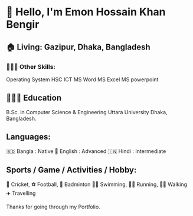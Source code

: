 # 👋 Hello, I'm Emon Hossain Khan Bengir

 ## 🏠 Living: Gazipur, Dhaka, Bangladesh

### 👨🏽‍💻 Other Skills:
Operating System
HSC ICT
MS Word
MS Excel
MS powerpoint

## 👨🏻‍🎓 Education
B.Sc. in Computer Science & Engineering
Uttara University
Dhaka, Bangladesh.

## Languages:
🇧🇩 Bangla : Native
🏴󠁧󠁢󠁥󠁮󠁧󠁿 English : Advanced
🇮🇳 Hindi : Intermediate

## Sports / Game / Activities / Hobby:
🏏 Cricket, ⚽ Football, 🏸 Badminton
🏊‍♂️ Swimming, 🏃‍♂️ Running, 🚶‍♂️ Walking
✈️ Travelling


Thanks for going through my Portfolio.
